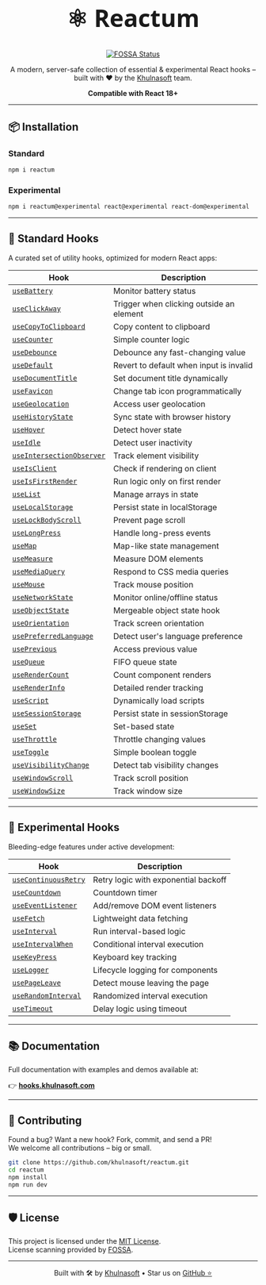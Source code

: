 <h1 align="center" style="font-family: 'Segoe UI', Tahoma, Geneva, Verdana, sans-serif; font-weight: 900; font-size: 3rem;">⚛️ Reactum</h1>

<p align="center">
  <a href="https://app.fossa.com/projects/git%2Bgithub.com%2Fkhulnasoft%2Freactum?ref=badge_shield&issueType=license">
    <img src="https://app.fossa.com/api/projects/git%2Bgithub.com%2Fkhulnasoft%2Freactum.svg?type=shield&issueType=license" alt="FOSSA Status" />
  </a>
</p>

<p align="center">
  A modern, server-safe collection of essential & experimental React hooks – built with ❤️ by the <a href="https://khulnasoft.com">Khulnasoft</a> team.
</p>

<p align="center">
  <strong>Compatible with React 18+</strong>
</p>

---

## 📦 Installation

### Standard

```bash
npm i reactum
```

### Experimental

```bash
npm i reactum@experimental react@experimental react-dom@experimental
```

---

## 🧰 Standard Hooks

A curated set of utility hooks, optimized for modern React apps:

| Hook | Description |
|------|-------------|
| [`useBattery`](https://hooks.khulnasoft.com/usebattery) | Monitor battery status |
| [`useClickAway`](https://hooks.khulnasoft.com/useclickaway) | Trigger when clicking outside an element |
| [`useCopyToClipboard`](https://hooks.khulnasoft.com/usecopytoclipboard) | Copy content to clipboard |
| [`useCounter`](https://hooks.khulnasoft.com/usecounter) | Simple counter logic |
| [`useDebounce`](https://hooks.khulnasoft.com/usedebounce) | Debounce any fast-changing value |
| [`useDefault`](https://hooks.khulnasoft.com/usedefault) | Revert to default when input is invalid |
| [`useDocumentTitle`](https://hooks.khulnasoft.com/usedocumenttitle) | Set document title dynamically |
| [`useFavicon`](https://hooks.khulnasoft.com/usefavicon) | Change tab icon programmatically |
| [`useGeolocation`](https://hooks.khulnasoft.com/usegeolocation) | Access user geolocation |
| [`useHistoryState`](https://hooks.khulnasoft.com/usehistorystate) | Sync state with browser history |
| [`useHover`](https://hooks.khulnasoft.com/usehover) | Detect hover state |
| [`useIdle`](https://hooks.khulnasoft.com/useidle) | Detect user inactivity |
| [`useIntersectionObserver`](https://hooks.khulnasoft.com/useintersectionobserver) | Track element visibility |
| [`useIsClient`](https://hooks.khulnasoft.com/useisclient) | Check if rendering on client |
| [`useIsFirstRender`](https://hooks.khulnasoft.com/useisfirstrender) | Run logic only on first render |
| [`useList`](https://hooks.khulnasoft.com/uselist) | Manage arrays in state |
| [`useLocalStorage`](https://hooks.khulnasoft.com/uselocalstorage) | Persist state in localStorage |
| [`useLockBodyScroll`](https://hooks.khulnasoft.com/uselockbodyscroll) | Prevent page scroll |
| [`useLongPress`](https://hooks.khulnasoft.com/uselongpress) | Handle long-press events |
| [`useMap`](https://hooks.khulnasoft.com/usemap) | Map-like state management |
| [`useMeasure`](https://hooks.khulnasoft.com/usemeasure) | Measure DOM elements |
| [`useMediaQuery`](https://hooks.khulnasoft.com/usemediaquery) | Respond to CSS media queries |
| [`useMouse`](https://hooks.khulnasoft.com/usemouse) | Track mouse position |
| [`useNetworkState`](https://hooks.khulnasoft.com/usenetworkstate) | Monitor online/offline status |
| [`useObjectState`](https://hooks.khulnasoft.com/useobjectstate) | Mergeable object state hook |
| [`useOrientation`](https://hooks.khulnasoft.com/useorientation) | Track screen orientation |
| [`usePreferredLanguage`](https://hooks.khulnasoft.com/usepreferredlanguage) | Detect user's language preference |
| [`usePrevious`](https://hooks.khulnasoft.com/useprevious) | Access previous value |
| [`useQueue`](https://hooks.khulnasoft.com/usequeue) | FIFO queue state |
| [`useRenderCount`](https://hooks.khulnasoft.com/userendercount) | Count component renders |
| [`useRenderInfo`](https://hooks.khulnasoft.com/userenderinfo) | Detailed render tracking |
| [`useScript`](https://hooks.khulnasoft.com/usescript) | Dynamically load scripts |
| [`useSessionStorage`](https://hooks.khulnasoft.com/usesessionstorage) | Persist state in sessionStorage |
| [`useSet`](https://hooks.khulnasoft.com/useset) | Set-based state |
| [`useThrottle`](https://hooks.khulnasoft.com/usethrottle) | Throttle changing values |
| [`useToggle`](https://hooks.khulnasoft.com/usetoggle) | Simple boolean toggle |
| [`useVisibilityChange`](https://hooks.khulnasoft.com/usevisibilitychange) | Detect tab visibility changes |
| [`useWindowScroll`](https://hooks.khulnasoft.com/usewindowscroll) | Track scroll position |
| [`useWindowSize`](https://hooks.khulnasoft.com/usewindowsize) | Track window size |

---

## 🧪 Experimental Hooks

Bleeding-edge features under active development:

| Hook | Description |
|------|-------------|
| [`useContinuousRetry`](https://hooks.khulnasoft.com/usecontinuousretry) | Retry logic with exponential backoff |
| [`useCountdown`](https://hooks.khulnasoft.com/usecountdown) | Countdown timer |
| [`useEventListener`](https://hooks.khulnasoft.com/useeventlistener) | Add/remove DOM event listeners |
| [`useFetch`](https://hooks.khulnasoft.com/usefetch) | Lightweight data fetching |
| [`useInterval`](https://hooks.khulnasoft.com/useinterval) | Run interval-based logic |
| [`useIntervalWhen`](https://hooks.khulnasoft.com/useintervalwhen) | Conditional interval execution |
| [`useKeyPress`](https://hooks.khulnasoft.com/usekeypress) | Keyboard key tracking |
| [`useLogger`](https://hooks.khulnasoft.com/uselogger) | Lifecycle logging for components |
| [`usePageLeave`](https://hooks.khulnasoft.com/usepageleave) | Detect mouse leaving the page |
| [`useRandomInterval`](https://hooks.khulnasoft.com/userandominterval) | Randomized interval execution |
| [`useTimeout`](https://hooks.khulnasoft.com/usetimeout) | Delay logic using timeout |

---

## 📚 Documentation

Full documentation with examples and demos available at:

👉 **[hooks.khulnasoft.com](https://hooks.khulnasoft.com)**

---

## 🤝 Contributing

Found a bug? Want a new hook? Fork, commit, and send a PR!  
We welcome all contributions – big or small.

```bash
git clone https://github.com/khulnasoft/reactum.git
cd reactum
npm install
npm run dev
```

---

## 🛡️ License

This project is licensed under the [MIT License](LICENSE).  
License scanning provided by [FOSSA](https://fossa.com).

---

<p align="center">
  Built with 🛠️ by <a href="https://khulnasoft.com">Khulnasoft</a> • Star us on <a href="https://github.com/khulnasoft/reactum">GitHub ⭐</a>
</p>

